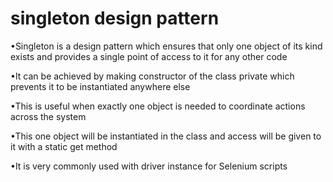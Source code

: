 # singleton design pattern

•Singleton is a design pattern which ensures that only one object of its kind exists and provides a single point of access to it for any other code

•It can be achieved by making constructor of the class private which prevents it to be instantiated anywhere else

•This is useful when exactly one object is needed to coordinate actions across the system

•This one object will be instantiated in the class and access will be given to it with a static get method

•It is very commonly used with driver instance for Selenium scripts